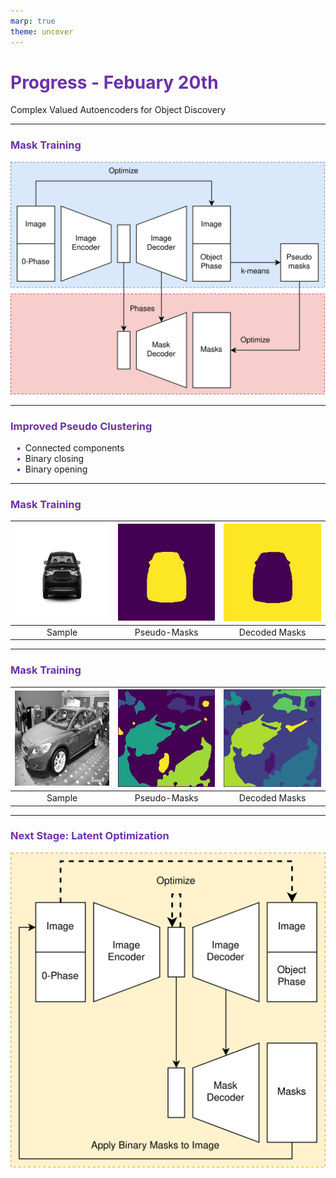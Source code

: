 ```yaml
---
marp: true
theme: uncover
---
```


# Progress - Febuary 20th

Complex Valued Autoencoders for Object Discovery

---

### Mask Training

![width:8in](assets/CAE.jpg)

---

### Improved Pseudo Clustering

-   Connected components
-   Binary closing
-   Binary opening

---

### Mask Training

| ![height:3in width:3in](assets/res1_s.jpg) | ![height:3in width:3in](assets/res1_l.jpg) | ![height:3in width:3in](assets/res1_m.jpg) |
| :----------------------------------------: | :----------------------------------------: | :----------------------------------------: |
|                   Sample                   |                Pseudo-Masks                |               Decoded Masks                |

---

### Mask Training

| ![height:3in width:3in](assets/res2_s.jpg) | ![height:3in width:3in](assets/res2_l.jpg) | ![height:3in width:3in](assets/res2_m.jpg) |
| :----------------------------------------: | :----------------------------------------: | :----------------------------------------: |
|                   Sample                   |                Pseudo-Masks                |               Decoded Masks                |

---

### Next Stage: Latent Optimization

![width:5in](assets/CAE2.jpg)

<style>
    h1, h2, h3, h4, h5 {
        color: #6b32a8
    }

    ul {
        width: 100%;
        list-style: none;
    }

    ul li::before {
        content: "\2022";
        color: #6b32a8;
        font-weight: bold;
        display: inline-block;
        width: 1em;
        margin-left: -1em;
    }

    ul ul li::before {
        opacity: 0.5;
    }
</style>
